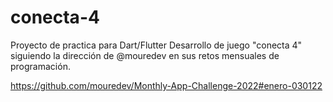 # conecta-4

Proyecto de practica para Dart/Flutter 
Desarrollo de juego "conecta 4" siguiendo la dirección de @mouredev en sus retos mensuales de programación.

https://github.com/mouredev/Monthly-App-Challenge-2022#enero-030122